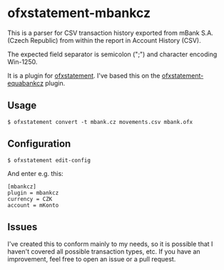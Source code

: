 # ofxstatement-mbankcz
This is a parser for CSV transaction history exported from mBank S.A. (Czech Republic) from within the report in Account History (CSV).

The expected field separator is semicolon (";") and character encoding Win-1250.

It is a plugin for [ofxstatement](https://github.com/SinyaWeo/ofxstatement-mbankcz).
I've based this on  the [ofxstatement-equabankcz](https://github.com/kosciCZ/ofxstatement-equabankcz) plugin.

## Usage
```shell
$ ofxstatement convert -t mbank.cz movements.csv mbank.ofx
```
## Configuration
```shell
$ ofxstatement edit-config
```
And enter e.g. this:
```
[mbankcz]
plugin = mbankcz
currency = CZK
account = mKonto
```

## Issues
I've created this to conform mainly to my needs, so it is possible that I haven't
covered all possible transaction types, etc. If you have an improvement, feel free
to open an issue or a pull request.
